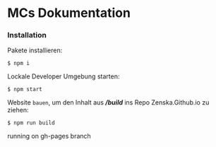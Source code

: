 # MCs Dokumentation

### Installation

Pakete installieren:
```
$ npm i
```
Lockale Developer Umgebung starten:
```
$ npm start
```
Website `bauen`, um den Inhalt aus ***/build*** ins Repo Zenska.Github.io zu ziehen:
```
$ npm run build
```
running on gh-pages branch

